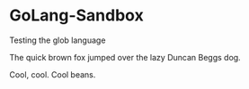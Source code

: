 # GoLang-Sandbox
Testing the glob language

The quick brown fox jumped over the lazy Duncan Beggs dog.

Cool, cool. Cool beans.
